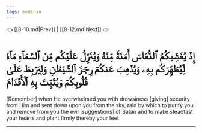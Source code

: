 ```yaml
---
tags: medinan
---
```


👈 [[8-10.md|Prev]] | [[8-12.md|Next]] 👉

# إِذۡ يُغَشِّيكُمُ ٱلنُّعَاسَ أَمَنَةٗ مِّنۡهُ وَيُنَزِّلُ عَلَيۡكُم مِّنَ ٱلسَّمَآءِ مَآءٗ لِّيُطَهِّرَكُم بِهِۦ وَيُذۡهِبَ عَنكُمۡ رِجۡزَ ٱلشَّيۡطَٰنِ وَلِيَرۡبِطَ عَلَىٰ قُلُوبِكُمۡ وَيُثَبِّتَ بِهِ ٱلۡأَقۡدَامَ

[Remember] when He overwhelmed you with drowsiness [giving] security from Him and sent down upon you from the sky, rain by which to purify you and remove from you the evil [suggestions] of Satan and to make steadfast your hearts and plant firmly thereby your feet

---

